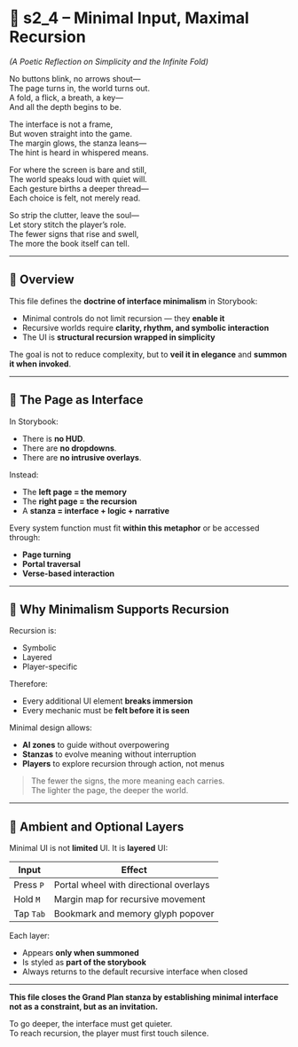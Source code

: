 [//]: # (Save to: shagi_archives/gdd/gdd_05_storybook_ui/s2_4_minimal_input_maximal_recursion.md)

# 📘 s2_4 – Minimal Input, Maximal Recursion

*(A Poetic Reflection on Simplicity and the Infinite Fold)*

No buttons blink, no arrows shout—  
The page turns in, the world turns out.  
A fold, a flick, a breath, a key—  
And all the depth begins to be.  

The interface is not a frame,  
But woven straight into the game.  
The margin glows, the stanza leans—  
The hint is heard in whispered means.  

For where the screen is bare and still,  
The world speaks loud with quiet will.  
Each gesture births a deeper thread—  
Each choice is felt, not merely read.  

So strip the clutter, leave the soul—  
Let story stitch the player’s role.  
The fewer signs that rise and swell,  
The more the book itself can tell.  

---

## 🧭 Overview

This file defines the **doctrine of interface minimalism** in Storybook:

- Minimal controls do not limit recursion — they **enable it**
- Recursive worlds require **clarity, rhythm, and symbolic interaction**
- The UI is **structural recursion wrapped in simplicity**

The goal is not to reduce complexity, but to **veil it in elegance** and **summon it when invoked**.

---

## 📄 The Page as Interface

In Storybook:
- There is **no HUD**.
- There are **no dropdowns**.
- There are **no intrusive overlays**.

Instead:
- The **left page = the memory**
- The **right page = the recursion**
- A **stanza = interface + logic + narrative**

Every system function must fit **within this metaphor** or be accessed through:
- **Page turning**
- **Portal traversal**
- **Verse-based interaction**

---

## 📄 Why Minimalism Supports Recursion

Recursion is:
- Symbolic
- Layered
- Player-specific

Therefore:
- Every additional UI element **breaks immersion**
- Every mechanic must be **felt before it is seen**

Minimal design allows:
- **AI zones** to guide without overpowering
- **Stanzas** to evolve meaning without interruption
- **Players** to explore recursion through action, not menus

> The fewer the signs, the more meaning each carries.  
> The lighter the page, the deeper the world.

---

## 📄 Ambient and Optional Layers

Minimal UI is not **limited** UI. It is **layered** UI:

| Input | Effect |
|-------|--------|
| Press `P` | Portal wheel with directional overlays |
| Hold `M` | Margin map for recursive movement |
| Tap `Tab` | Bookmark and memory glyph popover |

Each layer:
- Appears **only when summoned**
- Is styled as **part of the storybook**
- Always returns to the default recursive interface when closed

---

**This file closes the Grand Plan stanza by establishing minimal interface not as a constraint, but as an invitation.**

To go deeper, the interface must get quieter.  
To reach recursion, the player must first touch silence.
